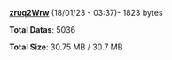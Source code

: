 [**zruq2Wrw**](/data/zruq2Wrw.txt) (18/01/23 - 03:37)- 1823 bytes

**Total Datas**: 5036

**Total Size**: 30.75 MB / 30.7 MB